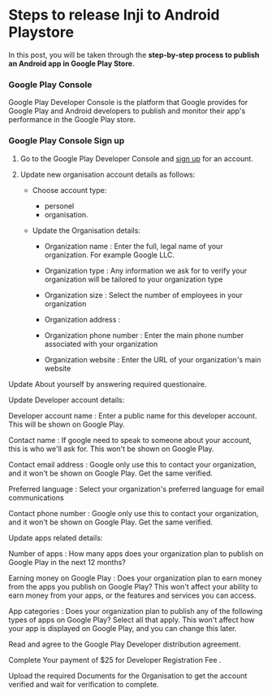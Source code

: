 # Steps to release Inji to Android Playstore

In this post, you will be taken through the **step-by-step process to publish an Android app in Google Play Store**.

### Google Play Console

Google Play Developer Console is the platform that Google provides for Google Play and Android developers to publish and monitor their app's performance in the Google Play store.

### Google Play Console Sign up

1. Go to the Google Play Developer Console and [sign up](https://play.google.com/console/signup) for an account.

2. Update new organisation account details as follows:

   * Choose account type: 
        * personel
        * organisation. 

   * Update the Organisation details:

        * Organization name : Enter the full, legal name of your organization. For example Google LLC.

        * Organization type : Any information we ask for to verify your organization will be tailored to your organization type

        * Organization size : Select the number of employees in your organization

        * Organization address : 

        * Organization phone number : Enter the main phone number associated with your organization

        * Organization website : Enter the URL of your organization's main website

Update About yourself by answering required questionaire.

Update Developer account details:

Developer account name : Enter a public name for this developer account. This will be shown on Google Play.

Contact name : If google need to speak to someone about your account, this is who we'll ask for. This won't be shown on Google Play.

Contact email address : Google only use this to contact your organization, and it won't be shown on Google Play. Get the same verified.

Preferred language : Select your organization's preferred language for email communications

Contact phone number : Google only use this to contact your organization, and it won't be shown on Google Play. Get the same verified.

Update apps related details:

Number of apps : How many apps does your organization plan to publish on Google Play in the next 12 months?

Earning money on Google Play : Does your organization plan to earn money from the apps you publish on Google Play? This won't affect your ability to earn money from your apps, or the features and services you can access.

App categories : Does your organization plan to publish any of the following types of apps on Google Play? Select all that apply. This won't affect how your app is displayed on Google Play, and you can change this later.

Read and agree to the Google Play Developer distribution agreement.

Complete Your payment of $25 for Developer Registration Fee .

Upload the required Documents for the Organisation to get the account verified and wait for verification to complete. 
